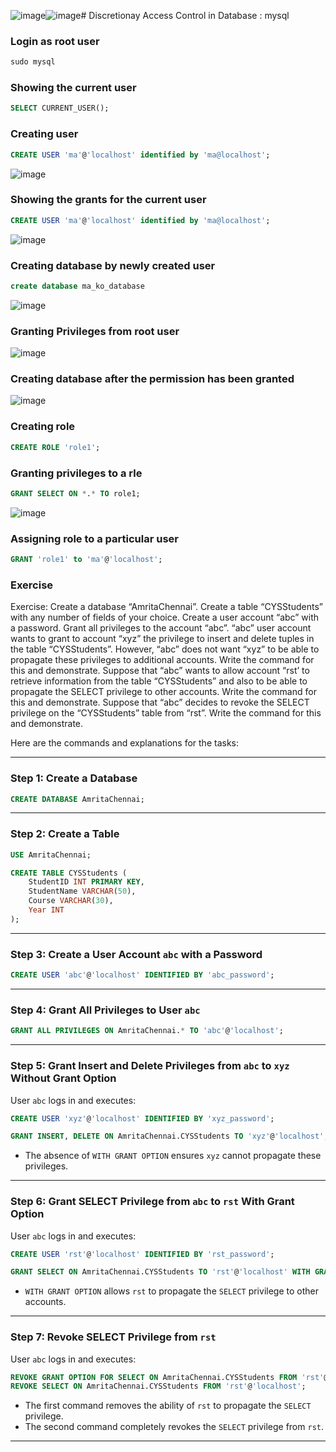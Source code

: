 ![image](https://github.com/user-attachments/assets/9921d444-33a2-4524-807d-f36ba46a8d39)![image](https://github.com/user-attachments/assets/e56b43fa-882d-4273-8316-f9d6b46e9d6e)# Discretionay Access Control in Database : mysql


### Login as root user
```sql
sudo mysql
```

### Showing the current user
```sql
SELECT CURRENT_USER();
```

### Creating user
```sql
CREATE USER 'ma'@'localhost' identified by 'ma@localhost';
```
![image](https://github.com/user-attachments/assets/6dc2b47a-981b-477b-9779-59cd522a40a7)

### Showing the grants for the current user

```sql
CREATE USER 'ma'@'localhost' identified by 'ma@localhost';
```
![image](https://github.com/user-attachments/assets/e7c371da-0133-42e1-911a-4ff982124ed9)

### Creating database by newly created user
```sql
create database ma_ko_database
```
![image](https://github.com/user-attachments/assets/125f01df-14f4-43a3-85ec-291f813e3b2a)


### Granting Privileges from root user
![image](https://github.com/user-attachments/assets/3b840899-2cc4-43f0-b10c-c8bc450ffe48)

### Creating database after the permission has been granted
![image](https://github.com/user-attachments/assets/b28a0ddc-19f9-4d1e-8256-2cda1ee9fb68)


### Creating role

```sql
CREATE ROLE 'role1';
```
### Granting privileges to a rle
```sql
GRANT SELECT ON *.* TO role1;
```

![image](https://github.com/user-attachments/assets/a224dd02-fb3d-4e56-9577-8d1a49dc3f52)

### Assigning role to a particular user
```sql
GRANT 'role1' to 'ma'@'localhost';
```


### Exercise

Exercise:
Create a database “AmritaChennai”.
Create a table “CYSStudents” with any number of fields of your choice.
Create a user account “abc” with a password.
Grant all privileges to the account “abc”.
“abc” user account wants to grant to account “xyz” the privilege to insert and
delete tuples in the table “CYSStudents”. However, “abc” does not want “xyz” to be able to
propagate these privileges to additional accounts. Write the command for this and demonstrate.
Suppose that “abc” wants to allow account “rst’ to retrieve information from the table 
“CYSStudents” and also to be able to propagate the SELECT privilege to other accounts. Write the 
command for this and demonstrate.
Suppose that “abc” decides to revoke the SELECT privilege on the “CYSStudents”
table from “rst”. Write the command for this and demonstrate.


Here are the commands and explanations for the tasks:

---

### **Step 1: Create a Database**
```sql
CREATE DATABASE AmritaChennai;
```

---

### **Step 2: Create a Table**
```sql
USE AmritaChennai;

CREATE TABLE CYSStudents (
    StudentID INT PRIMARY KEY,
    StudentName VARCHAR(50),
    Course VARCHAR(30),
    Year INT
);
```

---

### **Step 3: Create a User Account `abc` with a Password**
```sql
CREATE USER 'abc'@'localhost' IDENTIFIED BY 'abc_password';
```

---

### **Step 4: Grant All Privileges to User `abc`**
```sql
GRANT ALL PRIVILEGES ON AmritaChennai.* TO 'abc'@'localhost';
```

---

### **Step 5: Grant Insert and Delete Privileges from `abc` to `xyz` Without Grant Option**
User `abc` logs in and executes:
```sql
CREATE USER 'xyz'@'localhost' IDENTIFIED BY 'xyz_password';

GRANT INSERT, DELETE ON AmritaChennai.CYSStudents TO 'xyz'@'localhost';
```

- The absence of `WITH GRANT OPTION` ensures `xyz` cannot propagate these privileges.

---

### **Step 6: Grant SELECT Privilege from `abc` to `rst` With Grant Option**
User `abc` logs in and executes:
```sql
CREATE USER 'rst'@'localhost' IDENTIFIED BY 'rst_password';

GRANT SELECT ON AmritaChennai.CYSStudents TO 'rst'@'localhost' WITH GRANT OPTION;
```

- `WITH GRANT OPTION` allows `rst` to propagate the `SELECT` privilege to other accounts.

---

### **Step 7: Revoke SELECT Privilege from `rst`**
User `abc` logs in and executes:
```sql
REVOKE GRANT OPTION FOR SELECT ON AmritaChennai.CYSStudents FROM 'rst'@'localhost';
REVOKE SELECT ON AmritaChennai.CYSStudents FROM 'rst'@'localhost';
```

- The first command removes the ability of `rst` to propagate the `SELECT` privilege.
- The second command completely revokes the `SELECT` privilege from `rst`.

---



